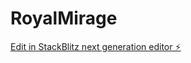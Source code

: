 # RoyalMirage

[Edit in StackBlitz next generation editor ⚡️](https://stackblitz.com/~/github.com/HridayJain01/RoyalMirage)